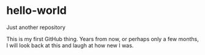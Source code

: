 # hello-world
Just another repository

This is my first GitHub thing. Years from now, or perhaps only a few months, I will look back at this and laugh at how new I was. 
